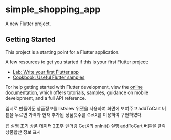 # simple_shopping_app

A new Flutter project.

## Getting Started

This project is a starting point for a Flutter application.

A few resources to get you started if this is your first Flutter project:

- [Lab: Write your first Flutter app](https://docs.flutter.dev/get-started/codelab)
- [Cookbook: Useful Flutter samples](https://docs.flutter.dev/cookbook)

For help getting started with Flutter development, view the
[online documentation](https://docs.flutter.dev/), which offers tutorials,
samples, guidance on mobile development, and a full API reference.

임시로 만들어둔 상품정보를 listview 위젯을 사용하여 화면에 보여주고
addToCart 버튼을 누르면 가격과 현재 추가된 상품갯수를 
GetX를 이용하여 구현하였다.

앱 실행
초기 상품 데이터 2초후 렌더링 GetX의 onInit() 실행
addToCart 버튼을 클릭
상품합산 정보 표시


